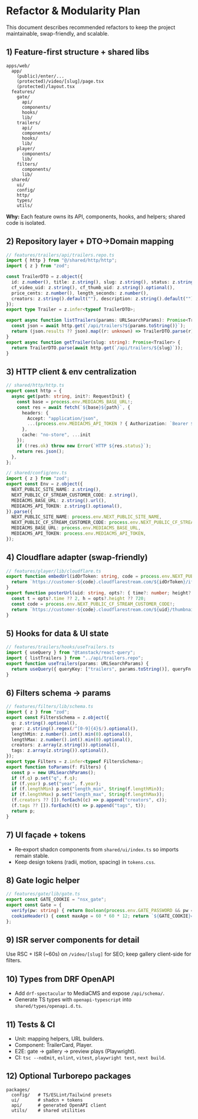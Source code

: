 # Refactor & Modularity Plan

This document describes recommended refactors to keep the project maintainable, swap-friendly, and scalable.

## 1) Feature-first structure + shared libs
```
apps/web/
  app/
    (public)/enter/...
    (protected)/video/[slug]/page.tsx
    (protected)/layout.tsx
  features/
    gate/
      api/
      components/
      hooks/
      lib/
    trailers/
      api/
      components/
      hooks/
      lib/
    player/
      components/
      lib/
    filters/
      components/
      lib/
  shared/
    ui/
    config/
    http/
    types/
    utils/
```
**Why:** Each feature owns its API, components, hooks, and helpers; shared code is isolated.

## 2) Repository layer + DTO→Domain mapping
```ts
// features/trailers/api/trailers.repo.ts
import { http } from "@/shared/http/http";
import { z } from "zod";

const TrailerDTO = z.object({
  id: z.number(), title: z.string(), slug: z.string(), status: z.string(),
  cf_video_uid: z.string(), cf_thumb_uid: z.string().optional(),
  price_cents: z.number(), length_seconds: z.number(),
  creators: z.string().default(""), description: z.string().default("")
});
export type Trailer = z.infer<typeof TrailerDTO>;

export async function listTrailers(params: URLSearchParams): Promise<Trailer[]> {
  const json = await http.get(`/api/trailers?${params.toString()}`);
  return (json.results ?? json).map((r: unknown) => TrailerDTO.parse(r));
}
export async function getTrailer(slug: string): Promise<Trailer> {
  return TrailerDTO.parse(await http.get(`/api/trailers/${slug}`));
}
```

## 3) HTTP client & env centralization
```ts
// shared/http/http.ts
export const http = {
  async get(path: string, init?: RequestInit) {
    const base = process.env.MEDIACMS_BASE_URL!;
    const res = await fetch(`${base}${path}`, {
      headers: {
        Accept: "application/json",
        ...(process.env.MEDIACMS_API_TOKEN ? { Authorization: `Bearer ${process.env.MEDIACMS_API_TOKEN}` } : {}),
      },
      cache: "no-store", ...init
    });
    if (!res.ok) throw new Error(`HTTP ${res.status}`);
    return res.json();
  },
};
```

```ts
// shared/config/env.ts
import { z } from "zod";
export const Env = z.object({
  NEXT_PUBLIC_SITE_NAME: z.string(),
  NEXT_PUBLIC_CF_STREAM_CUSTOMER_CODE: z.string(),
  MEDIACMS_BASE_URL: z.string().url(),
  MEDIACMS_API_TOKEN: z.string().optional(),
}).parse({
  NEXT_PUBLIC_SITE_NAME: process.env.NEXT_PUBLIC_SITE_NAME,
  NEXT_PUBLIC_CF_STREAM_CUSTOMER_CODE: process.env.NEXT_PUBLIC_CF_STREAM_CUSTOMER_CODE,
  MEDIACMS_BASE_URL: process.env.MEDIACMS_BASE_URL,
  MEDIACMS_API_TOKEN: process.env.MEDIACMS_API_TOKEN,
});
```

## 4) Cloudflare adapter (swap‑friendly)
```ts
// features/player/lib/cloudflare.ts
export function embedUrl(idOrToken: string, code = process.env.NEXT_PUBLIC_CF_STREAM_CUSTOMER_CODE!) {
  return `https://customer-${code}.cloudflarestream.com/${idOrToken}/iframe`;
}
export function posterUrl(uid: string, opts?: { time?: number; height?: number }) {
  const t = opts?.time ?? 2, h = opts?.height ?? 720;
  const code = process.env.NEXT_PUBLIC_CF_STREAM_CUSTOMER_CODE!;
  return `https://customer-${code}.cloudflarestream.com/${uid}/thumbnails/thumbnail.jpg?time=${t}&height=${h}`;
}
```

## 5) Hooks for data & UI state
```ts
// features/trailers/hooks/useTrailers.ts
import { useQuery } from "@tanstack/react-query";
import { listTrailers } from "../api/trailers.repo";
export function useTrailers(params: URLSearchParams) {
  return useQuery({ queryKey: ["trailers", params.toString()], queryFn: () => listTrailers(params), staleTime: 30_000 });
}
```

## 6) Filters schema → params
```ts
// features/filters/lib/schema.ts
import { z } from "zod";
export const FiltersSchema = z.object({
  q: z.string().optional(),
  year: z.string().regex(/^[0-9]{4}$/).optional(),
  lengthMin: z.number().int().min(0).optional(),
  lengthMax: z.number().int().min(0).optional(),
  creators: z.array(z.string()).optional(),
  tags: z.array(z.string()).optional(),
});
export type Filters = z.infer<typeof FiltersSchema>;
export function toParams(f: Filters) {
  const p = new URLSearchParams();
  if (f.q) p.set("q", f.q);
  if (f.year) p.set("year", f.year);
  if (f.lengthMin) p.set("length_min", String(f.lengthMin));
  if (f.lengthMax) p.set("length_max", String(f.lengthMax));
  (f.creators ?? []).forEach((c) => p.append("creators", c));
  (f.tags ?? []).forEach((t) => p.append("tags", t));
  return p;
}
```

## 7) UI façade + tokens
- Re‑export shadcn components from `shared/ui/index.ts` so imports remain stable.
- Keep design tokens (radii, motion, spacing) in `tokens.css`.

## 8) Gate logic helper
```ts
// features/gate/lib/gate.ts
export const GATE_COOKIE = "nsx_gate";
export const Gate = {
  verify(pw: string) { return Boolean(process.env.GATE_PASSWORD && pw === process.env.GATE_PASSWORD); },
  cookieHeader() { const maxAge = 60 * 60 * 12; return `${GATE_COOKIE}=ok; Path=/; HttpOnly; Secure; SameSite=Lax; Max-Age=${maxAge}`; },
};
```

## 9) ISR server components for detail
Use RSC + ISR (~60s) on `/video/[slug]` for SEO; keep gallery client-side for filters.

## 10) Types from DRF OpenAPI
- Add `drf-spectacular` to MediaCMS and expose `/api/schema/`.
- Generate TS types with `openapi-typescript` into `shared/types/openapi.d.ts`.

## 11) Tests & CI
- Unit: mapping helpers, URL builders.
- Component: TrailerCard, Player.
- E2E: gate → gallery → preview plays (Playwright).
- CI: `tsc --noEmit`, `eslint`, `vitest`, `playwright test`, `next build`.

## 12) Optional Turborepo packages
```
packages/
  config/   # TS/ESLint/Tailwind presets
  ui/       # shadcn + tokens
  api/      # generated OpenAPI client
  utils/    # shared utilities
```
